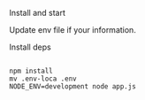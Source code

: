 Install and start


Update env file if your information.

Install deps

<code>
npm install
mv .env-loca .env
NODE_ENV=development node app.js
</code>